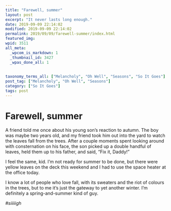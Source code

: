 ```yaml
---
title: "Farewell, summer"
layout: post
excerpt: "It never lasts long enough."
date: 2019-09-09 22:14:02
modified: 2019-09-09 22:14:02
permalink: 2019/09/09/farewell-summer/index.html
featured_img: 
wpid: 3511
all_meta: 
  _wpcom_is_markdown: 1
  _thumbnail_id: 3427
  _wpas_done_all: 1
  
  
taxonomy_terms_all: ["Melancholy", "Oh Well", "Seasons", "So It Goes"]
post_tag: ["Melancholy", "Oh Well", "Seasons"]
category: ["So It Goes"]
tags: post
---
```


# Farewell, summer

A friend told me once about his young son’s reaction to autumn. The boy was maybe two years old, and my friend took him out into the yard to watch the leaves fall from the trees. After a couple moments spent looking around with consternation on his face, the son picked up a double handful of leaves, held them up to his father, and said, “Fix it, Daddy!”

I feel the same, kid. I’m not ready for summer to be done, but there were yellow leaves on the deck this weekend and I had to use the space heater at the office today.

I know a lot of people who love fall, with its sweaters and the riot of colours in the trees, but to me it’s just the gateway to yet another winter. I’m definitely a spring-and-summer kind of guy.

*\#siiiiigh*